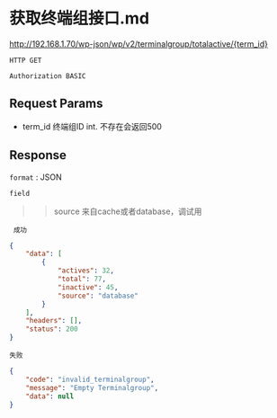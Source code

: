 获取终端组接口.md
===


http://192.168.1.70/wp-json/wp/v2/terminalgroup/totalactive/{term_id}

`HTTP GET`


`Authorization BASIC`


## Request Params

* term_id 终端组ID int. 不存在会返回500



## Response

`format` : JSON

`field`

> > source 来自cache或者database，调试用

` 成功`

```json
{
    "data": [
        {
            "actives": 32,
            "total": 77,
            "inactive": 45,
            "source": "database"
        }
    ],
    "headers": [],
    "status": 200
}
```

`失败`

```json
{
    "code": "invalid_terminalgroup",
    "message": "Empty Terminalgroup",
    "data": null
}
```